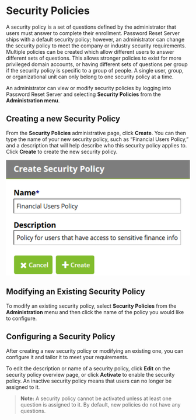 [title]: # (Security Policies)
[tags]: # (policies)
[priority]: # (1)
# Security Policies

A security policy is a set of questions defined by the administrator that users must answer to complete
their enrollment. Password Reset Server ships with a default security policy; however, an administrator
can change the security policy to meet the company or industry security requirements. Multiple policies
can be created which allow different users to answer different sets of questions. This allows stronger
policies to exist for more privileged domain accounts, or having different sets of questions per group if
the security policy is specific to a group of people. A single user, group, or organizational unit can only
belong to one security policy at a time.

An administrator can view or modify security policies by logging into Password Reset Server and selecting
__Security Policies__ from the __Administration menu__.

## Creating a new Security Policy

From the __Security Policies__ administrative page, click __Create__. You can then type the name of your new
security policy, such as “Financial Users Policy,” and a description that will help describe who this security
policy applies to. Click __Create__ to create the new security policy.

   ![Creating a new Secuirty Policy](images/newpolicy.png)

## Modifying an Existing Security Policy

To modify an existing security policy, select __Security Policies__ from the __Administration__ menu and then
click the name of the policy you would like to configure.

## Configuring a Security Policy

After creating a new security policy or modifying an existing one, you can configure it and tailor it to
meet your requirements.

To edit the description or name of a security policy, click __Edit__ on the security policy overview page, or
click __Activate__ to enable the security policy. An inactive security policy means that users can no longer be
assigned to it.

>**Note:** A security policy cannot be activated unless at least one question is assigned to it. By default, new
policies do not have any questions.
